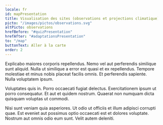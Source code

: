 ```yaml
---
locale: fr
id: mapPresentation
title: Visualisation des sites (observations et projections climatique)
picto: "/images/pictos/observations.svg"
altPicto: observations
hrefBefore: "#quizPresentation"
hrefAfter: "#adaptationsPresentation"
to: "/map"
buttonText: Aller à la carte
order: 2
---
```


Explicabo maiores corporis repellendus. Nemo vel aut perferendis similique sunt
aliquid. Nulla ut similique a error est quasi et ex repellendus. Tempore
molestiae et minus nobis placeat facilis omnis. Et perferendis sapiente. Nulla
voluptatem ipsum.

Voluptates quis in. Porro occaecati fugiat delectus. Exercitationem ipsum ut
porro consequatur. Et aut et quidem nostrum. Quaerat non numquam dicta quisquam
voluptas ut commodi.

Nisi sunt veniam quia asperiores. Ut odio ut officiis et illum adipisci corrupti
quae. Est eveniet aut possimus optio occaecati est et dolores voluptate. Nostrum
aut omnis odio eum sunt. Velit autem deleniti.
